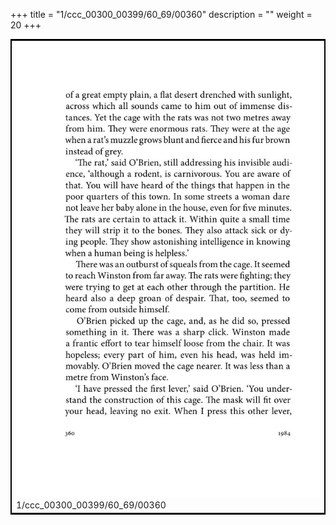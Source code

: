 +++
title = "1/ccc_00300_00399/60_69/00360"
description = ""
weight = 20
+++

<table style="border:2px solid black;max-width:800px;max-height:800px;" 
><tr><td>
<img class="center-fit-jpg"
src="/jpg_/out_jpg_1984__360.jpg">
1/ccc_00300_00399/60_69/00360
</img></td></tr></table>
